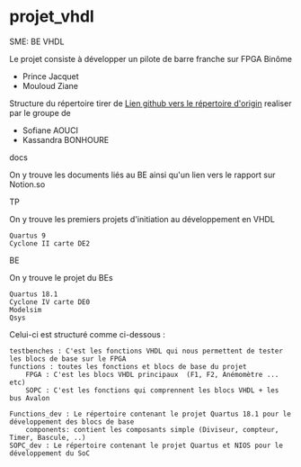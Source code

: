 # projet_vhdl

SME: BE VHDL

Le projet consiste à développer un pilote de barre franche sur FPGA
Binôme

- Prince Jacquet
- Mouloud Ziane



Structure du répertoire tirer de [Lien github vers le répertoire d'origin](https://github.com/Touftoufe/BE-VHDL)
realiser par le groupe de

- Sofiane AOUCI
- Kassandra BONHOURE



docs

On y trouve les documents liés au BE ainsi qu'un lien vers le rapport sur Notion.so

TP

On y trouve les premiers projets d'initiation au développement en VHDL

    Quartus 9
    Cyclone II carte DE2

BE

On y trouve le projet du BEs

    Quartus 18.1
    Cyclone IV carte DE0
    Modelsim
    Qsys

Celui-ci est structuré comme ci-dessous :

    testbenches : C'est les fonctions VHDL qui nous permettent de tester les blocs de base sur le FPGA
    functions : toutes les fonctions et blocs de base du projet
        FPGA : C'est les blocs VHDL principaux  (F1, F2, Anémomètre ... etc)
        SOPC : C'est les fonctions qui comprennent les blocs VHDL + les bus Avalon

    Functions_dev : Le répertoire contenant le projet Quartus 18.1 pour le développement des blocs de base
        components: contient les composants simple (Diviseur, compteur, Timer, Bascule, ..)
    SOPC_dev : Le répertoire contenant le projet Quartus et NIOS pour le développement du SoC
